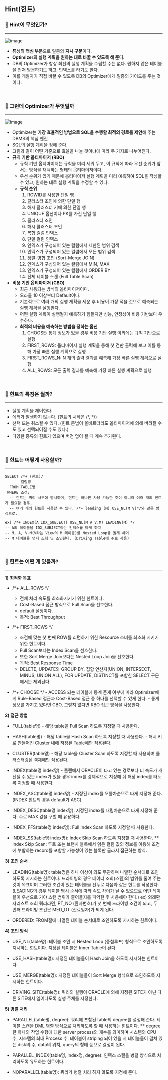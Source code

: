 ## Hint(힌트)

### 📌 Hint이 무엇인가? 
---
![image](https://github.com/amazinguss/cs_study/assets/39427152/e8a5931c-47c5-4a64-b82b-47fdef0dbecc)
- **튜닝의 핵심 부분**으로 일종의 **지시 구문**이다.
- **Optimizer의 실행 계획을 원하는 대로 바꿀 수 있도록 해 준다.**
- DB의 Optimizer가 항상 최선의 실행 계획을 수립할 수는 없다. 원하지 않은 테이블을 먼저 방문하기도 하고, 인덱스를 타기도 한다. 
- 이를 개발자가 직접 바꿀 수 있도록 DB의 Optimizer에게 일종의 가이드를 주는 것이다. 

<br>


### 📌 그런데 Optimizer가 무엇일까
---
![image](https://github.com/amazinguss/cs_study/assets/39427152/0cde2df9-b532-49a0-a65d-7502a15258dd)
- Optimizer는 **가장 효율적인 방법으로 SQL을 수행할 최적의 경로를 제안**해 주는 DBMS의 핵심 엔진
- SQL의 실행 계획을 정해 준다.
- 그림과 같이 어떤 기준으로 효율을 나눌 것이냐에 따라 두 가지로 나누어진다.
- **규칙 기반 옵티마이저 (RBO)**
  - 규칙 기반 옵티마이저는 규칙을 미리 세워 두고, 이 규칙에 따라 우선 순위가 앞서는 방식을 채택하는 형태의 옵티마이저이다.
  - 우선 순위가 있기 때문에 옵티마이저 실행 계획을 미리 예측하여 SQL을 작성할 수 있고, 원하는 대로 실행 계획을 수정할 수 있다.
  - **규칙 순위**
    1. ROWID를 사용한 단일 행
    2. 클러스터 조인에 의한 단일 행 
    3. 해시 클러스터 키에 의한 단일 행
    4. UNIQUE 옵션이나 PK를 가진 단일 행
    5. 클러스터 조인
    6. 해시 클러스터 조인
    7. 복합 컬럼 인덱스
    8. 단일 컬럼 인덱스
    9. 인덱스가 구성되어 있는 컬럼에서 제한된 범위 검색
    10. 인덱스가 구성되어 있는 컬럼에서 모든 범위 검색
    11. 정렬-병합 조인 (Sort-Merge JOIN)
    12. 인덱스가 구성되어 있는 컬럼에서 MIN, MAX
    13. 인덱스가 구성되어 있는 컬럼에서 ORDER BY
    14. 전체 테이블 스캔 (Full Table Scan)
- **비용 기반 옵티마이저 (CBO)**
  - 최근 사용되는 방식의 옵티마이저이다.
  - 오라클 10 이상부터 Default이다.
  - 기본적으로 여러 개의 실행 계획을 세운 후 비용이 가장 적을 것으로 예측되는 실행 계획을 실행한다.
  - 어떤 실행 계획이 실행될지 예측하기 힘들지만 성능, 안정성이 비용 기반보다 우수하다.
  - **최적의 비용을 예측하는 방법을 정하는 옵션**
    1. CHOOSE: 통계 정보가 있을 경우 비용 기반 실행 이외에는 규칙 기반으로 실행
    2. FIRST_ROWS: 옵티마이저 실행 계획을 통해 첫 건만 출력해 보고 이를 통해 가장 빠른 실행 계획으로 실행
    3. FIRST_ROWS_N: N 개의 출력 결과를 예측해 가장 빠른 실행 계획으로 실행
    4. ALL_ROWS: 모든 출력 결과를 예측해 가장 빠른 실행 계획으로 실행

<br>

### 📌 힌트의 특징은 뭘까?
---
- 실행 계획을 제어한다.
- 에러가 발생하지 않는다. (힌트의 시작은 /*, */)
- 선택 또는 취소될 수 있다. (힌트 문법이 올바르더라도 옵티마이저에 의해 버려질 수도 있고 선택되어질 수도 있다.)
- 다양한 종류의 힌트가 있으며 버전 업이 될 때 계속 추가된다.

<br>

### 📌 힌트는 어떻게 사용할까?
---
```
SELECT /*+ (힌트)/ 
       컬럼명
  FROM TABLE명
 WHERE 조건;
  -- 힌트는 쿼리 서두에 명시하며, 힌트는 하나만 사용 가능한 것이 아니라 여러 개의 힌트가 필요할 경우,
  -- 여러 개의 힌트를 사용할 수 있다. /*+ leading (M) USE_NL(M V)*/와 같은 방식으로. 
  
ex) /*+ INDEX(A IDX_SUBJECT) USE_NL(M A V.M) LEADING(M) */
-- A의 테이블을 IDX_SUBJECT라는 인덱스를 타게 하고 
-- M, A, V.M(V라는 View의 M 테이블)를 Nested Loop를 돌게 하며
-- M 테이블을 먼저 조회 및 조인한다. (Driving Table에 주로 사용)
```

<br>

### 📌 힌트는 어떤 게 있을까?
---
**1) 최적화 목표**
-  /*+ ALL_ROWS */
    - 전체 처리 속도를 최소화시키기 위한 힌트이다.
    - Cost-Based 접근 방식으로 Full Scan을 선호한다. 
    - default 설정이다. 
    - 목적: Best Throughput

- /*+ FIRST_ROWS */
    - 조건에 맞는 첫 번째 ROW를 리턴하기 위한 Resource 소비를 최소화 시키기 위한 힌트이다.
    - Full Scan보다는 Index Scan을 선호한다. 
    - 또한 Sort Merge Join보다는 Nested Loop Join을 선호한다. 
    - 목적: Best Response Time
    - DELETE, UPDATE와 GROUP BY, 집합 연산자(UNION, INTERSECT, MINUS, UNION ALL), FOR UPDATE, DISTINCT를 포함한 SELECT 구문에서는 제외된다.
 
- /*+ CHOOSE */
      - ACCESS 되는 테이블에 통계 존재 여부에 따라 Optimizer에게 Rule-Based 접근과 Cost-Based 접근 중 하나를 선택할 수 있게 한다.
      - 통계 정보를 가지고 있다면 CBO, 그렇지 않다면 RBO 접근 방식을 사용한다.

**2)  접근 방법**
- FULL(table명)
      - 해당 table을 Full Scan 하도록 지정할 때 사용한다.

- HASH(table명)
      - 해당 table을 Hash Scan 하도록 지정할 때 사용한다. 
      - 해시 키로 만들어진 Cluster 내에 저장된 Table에만 적용된다.

- CLUSTER(table명)
      - 해당 table을 Cluster Scan 하도록 지정할 때 사용하며 클러스터링된 객체에만 적용된다.

- INDEX(table명 index명)
      - 플랜에서 ORACLE이 타고 있는 경로보다 더 속도가 개선될 수 있는 index가 있을 경우 index를 강제적으로 지정해 줘 해당 index를 타도록 지정할 때 사용한다.

- INDEX_ASC(table명 index명)
        - 지정된 index를 오름차순으로 타게 지정해 준다. (INDEX 힌트의 경우 default가 ASC)  

- INDEX_DESC(table명 index명): 지정된 index를 내림차순으로 타게 지정해 준다. 주로 MAX 값을 구할 때 유용하다.

- INDEX_FFS(table명 index명): Full Index Scan 하도록 지정할 때 사용한다.

- INDEX_SS(table명 index명): Index Skip Scan 하도록 지정할 때 사용한다. 
 ** Index Skip Scan: 루트 또는 브랜치 블록에서 읽은 컬럼 값의 정보를 이용해 조건에 부합하는 record를 포함할 가능성이 있는 블록만 골라서 접근하는 방식.
 
**3) 조인 순서**
- LEADING(table명): table명은 하나 이상이 와도 무관하며 나열한 순서대로 조인하도록 지시하는 힌트이다. 드라이빙의 경우 데이터 조회(스캔)의 범위를 줄여 주는 것이 목표이며 그러한 조건이 있는 테이블을 선두로 다음과 같은 힌트를 작성한다. (LEADING의 경우 테이블 명시 순서에 따라 속도 차이가 날 수 있으므로 어떤 테이블이 우선으로 가야 스캔 범위가 줄어들지를 파악한 후 사용해야 한다.)
ex) 외래환자리스트 조회 쿼리라면, PT_NO (환자번호)가 첫 번째 드라이빙 조건이 되고, 두 번째 드라이빙 조건은 MED_DT (진료일자)가 되게 된다.

- ORDERED: FROM절에 나열된 테이블 순서대로 조인하도록 지시하는 힌트이다.

**4) 조인 방식**
- USE_NL(table명): 테이블 조인 시 Nested Loop (중첩루프) 형식으로 조인하도록 지시하는 힌트이다. 지정된 테이블은 Inner Table이 된다.

- USE_HASH(table명): 지정된 테이블들이 Hash Join을 하도록 지시하는 힌트이다.

- USE_MERGE(table명): 지정된 테이블들이 Sort Merge 형식으로 조인하도록 지시하는 힌트이다.

- DRIVING_SITE(table명): 쿼리의 실행이 ORACLE에 의해 지정된 SITE가 아닌 다른 SITE에서 일어나도록 실행 주체를 지정한다. 

**5) 병렬 처리**
- PARALLEL(table명, degree): 쿼리에 포함된 table의 degree를 설정해 준다. 테이블 스캔을 DML 병렬 방식으로 처리하도록 할 때 사용하는 힌트이다.
 ** degree란 하나의 작업 수행에 대한 server process의 개수를 의미하며 시스템의 CPU 수, 시스템의 최대 Process 수, 테이블이 striping 되어 있을 시 테이블들이 걸쳐 있는 disk의 수, data의 위치, query의 형태 등으로 결정이 된다. 
 
- PARALLEL_INDEX(table명, index명, degree): 인덱스 스캔을 병렬 방식으로 처리하도록 유도하는 힌트이다.

- NOPARALLEL(table명): 쿼리가 병렬 처리 하지 않도록 지정해 준다.
